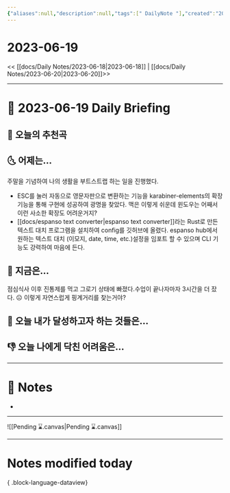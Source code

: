 ```yaml
---
{"aliases":null,"description":null,"tags":[" DailyNote "],"created":"2023-06-19T21:14:58","updated":"2023-07-15T21:30:20","title":"2023-06-19","dg-publish":true,"permalink":"/docs/Daily Notes/2023-06-19/","dgPassFrontmatter":true}
---
```



# 2023-06-19

<< [[docs/Daily Notes/2023-06-18\|2023-06-18]] | [[docs/Daily Notes/2023-06-20\|2023-06-20]]>>

---

# 📅 2023-06-19 Daily Briefing

## 🎵 오늘의 추천곡

## 🌜 어제는...

주말을 기념하여 나의 생활을 부트스트랩 하는 일을 진행했다. 
- ESC를 눌러 자동으로 영문자판으로 변환하는 기능을 karabiner-elements의 확장 기능을 통해 구현에 성공하여 광명을 찾았다. 맥은 이렇게 쉬운데 윈도우는 어째서 이런 사소한 확장도 어려운거지?
- [[docs/espanso text converter\|espanso text converter]]라는 Rust로 만든 텍스트 대치 프로그램을 설치하여 config를 깃허브에 올렸다. espanso hub에서 원하는 텍스트 대치 (이모지, date, time, etc.)설정을 임포트 할 수 있으며 CLI 기능도 강력하여 마음에 든다.

## 🙌 지금은...

점심식사 이후 진통제를 먹고 그로기 상태에 빠졌다.수업이 끝나자마자 3시간을 더 잤다. ☹️ 이렇게 자연스럽게 핑계거리를 찾는거야?

## 🚀 오늘 내가 달성하고자 하는 것들은...

## 👎 오늘 나에게 닥친 어려움은...

---

# 📝 Notes

- 

___

![[Pending ⌛.canvas\|Pending ⌛.canvas]]

---

# Notes modified today


{ .block-language-dataview}
